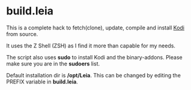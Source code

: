 # build.leia

This is a complete hack to fetch(clone), update, compile and install [Kodi](/xbmc/xbmc) from source.

It uses the Z Shell (ZSH) as I find it more than capable for my needs.

The script also uses **sudo** to install Kodi and the binary-addons. Please make sure you are in the **sudoers** list.

Default installation dir is **/opt/Leia**. This can be changed by editing the PREFIX variable in **build.leia**.
